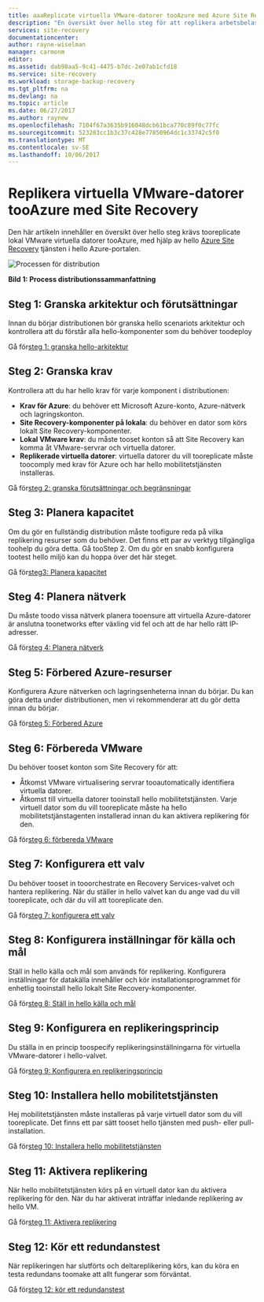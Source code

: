 ```yaml
---
title: aaaReplicate virtuella VMware-datorer tooAzure med Azure Site Recovery | Microsoft Docs
description: "En översikt över hello steg för att replikera arbetsbelastningar som körs på virtuella VMware-datorer tooAzure"
services: site-recovery
documentationcenter: 
author: rayne-wiselman
manager: carmonm
editor: 
ms.assetid: dab98aa5-9c41-4475-b7dc-2e07ab1cfd18
ms.service: site-recovery
ms.workload: storage-backup-recovery
ms.tgt_pltfrm: na
ms.devlang: na
ms.topic: article
ms.date: 06/27/2017
ms.author: raynew
ms.openlocfilehash: 7104f67a3635b916048dcb61bca770c89f0c77fc
ms.sourcegitcommit: 523283cc1b3c37c428e77850964dc1c33742c5f0
ms.translationtype: MT
ms.contentlocale: sv-SE
ms.lasthandoff: 10/06/2017
---
```

# <a name="replicate-vmware-vms-tooazure-with-site-recovery"></a>Replikera virtuella VMware-datorer tooAzure med Site Recovery

Den här artikeln innehåller en översikt över hello steg krävs tooreplicate lokal VMware virtuella datorer tooAzure, med hjälp av hello [Azure Site Recovery](site-recovery-overview.md) tjänsten i hello Azure-portalen.


![Processen för distribution](./media/vmware-walkthrough-overview/vmware-to-azure-process.png)

**Bild 1: Process distributionssammanfattning**

## <a name="step-1-review-architecture-and-prerequisites"></a>Steg 1: Granska arkitektur och förutsättningar

Innan du börjar distributionen bör granska hello scenariots arkitektur och kontrollera att du förstår alla hello-komponenter som du behöver toodeploy

Gå för[steg 1: granska hello-arkitektur](vmware-walkthrough-architecture.md)


## <a name="step-2-review-prerequisites"></a>Steg 2: Granska krav

Kontrollera att du har hello krav för varje komponent i distributionen:

- **Krav för Azure**: du behöver ett Microsoft Azure-konto, Azure-nätverk och lagringskonton.
- **Site Recovery-komponenter på lokala**: du behöver en dator som körs lokalt Site Recovery-komponenter.
- **Lokal VMware krav**: du måste tooset konton så att Site Recovery kan komma åt VMware-servrar och virtuella datorer.
- **Replikerade virtuella datorer**: virtuella datorer du vill tooreplicate måste toocomply med krav för Azure och har hello mobilitetstjänsten installeras.

Gå för[steg 2: granska förutsättningar och begränsningar](vmware-walkthrough-prerequisites.md)

## <a name="step-3-plan-capacity"></a>Steg 3: Planera kapacitet

Om du gör en fullständig distribution måste toofigure reda på vilka replikering resurser som du behöver. Det finns ett par av verktyg tillgängliga toohelp du göra detta. Gå tooStep 2. Om du gör en snabb konfigurera tootest hello miljö kan du hoppa över det här steget.

Gå för[steg3: Planera kapacitet](vmware-walkthrough-capacity.md)

## <a name="step-4-plan-networking"></a>Steg 4: Planera nätverk

Du måste toodo vissa nätverk planera tooensure att virtuella Azure-datorer är anslutna toonetworks efter växling vid fel och att de har hello rätt IP-adresser.

Gå för[steg 4: Planera nätverk](vmware-walkthrough-network.md)

##  <a name="step-5-prepare-azure-resources"></a>Steg 5: Förbered Azure-resurser

Konfigurera Azure nätverken och lagringsenheterna innan du börjar. Du kan göra detta under distributionen, men vi rekommenderar att du gör detta innan du börjar.

Gå för[steg 5: Förbered Azure](vmware-walkthrough-prepare-azure.md)


## <a name="step-6-prepare-vmware"></a>Steg 6: Förbereda VMware

Du behöver tooset konton som Site Recovery för att:

- Åtkomst VMware virtualisering servrar tooautomatically identifiera virtuella datorer.
- Åtkomst till virtuella datorer tooinstall hello mobilitetstjänsten. Varje virtuell dator som du vill tooreplicate måste ha hello mobilitetstjänstagenten installerad innan du kan aktivera replikering för den.

Gå för[steg 6: förbereda VMware](vmware-walkthrough-prepare-vmware.md)

## <a name="step-7-set-up-a-vault"></a>Steg 7: Konfigurera ett valv

Du behöver tooset in tooorchestrate en Recovery Services-valvet och hantera replikering. När du ställer in hello valvet kan du ange vad du vill tooreplicate, och där du vill att tooreplicate den.

Gå för[steg 7: konfigurera ett valv](vmware-walkthrough-create-vault.md)

## <a name="step-8-configure-source-and-target-settings"></a>Steg 8: Konfigurera inställningar för källa och mål

Ställ in hello källa och mål som används för replikering. Konfigurera inställningar för datakälla innehåller och kör installationsprogrammet för enhetlig tooinstall hello lokalt Site Recovery-komponenter.

Gå för[steg 8: Ställ in hello källa och mål](vmware-walkthrough-source-target.md)

## <a name="step-9-set-up-a-replication-policy"></a>Steg 9: Konfigurera en replikeringsprincip

Du ställa in en princip toospecify replikeringsinställningarna för virtuella VMware-datorer i hello-valvet.

Gå för[steg 9: Konfigurera en replikeringsprincip](vmware-walkthrough-replication.md)

## <a name="step-10-install-hello-mobility-service"></a>Steg 10: Installera hello mobilitetstjänsten

Hej mobilitetstjänsten måste installeras på varje virtuell dator som du vill tooreplicate. Det finns ett par sätt tooset hello tjänsten med push- eller pull-installation.

Gå för[steg 10: Installera hello mobilitetstjänsten](vmware-walkthrough-install-mobility.md)

## <a name="step-11-enable-replication"></a>Steg 11: Aktivera replikering

När hello mobilitetstjänsten körs på en virtuell dator kan du aktivera replikering för den. När du har aktiverat inträffar inledande replikering av hello VM.

Gå för[steg 11: Aktivera replikering](vmware-walkthrough-enable-replication.md)

## <a name="step-12-run-a-test-failover"></a>Steg 12: Kör ett redundanstest

När replikeringen har slutförts och deltareplikering körs, kan du köra en testa redundans toomake att allt fungerar som förväntat.

Gå för[steg 12: kör ett redundanstest](vmware-walkthrough-test-failover.md)
